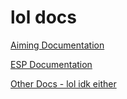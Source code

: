 # lol docs
[Aiming Documentation](https://stefanuk12.github.io/ROBLOX/AimingModule/docs/index.html)

[ESP Documentation](https://stefanuk12.github.io/ROBLOX/ESPModule/docs/index.html)

[Other Docs - lol idk either](https://stefanuk12.github.io/ROBLOX/OtherDocs/book/index.html)
